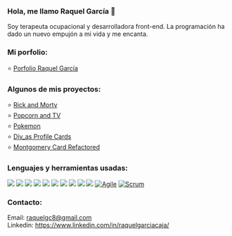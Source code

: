 ### Hola, me llamo Raquel García 💙 
Soy terapeuta ocupacional y desarrolladora front-end. La programación ha dado un nuevo empujón a mi vida y me encanta. 

 ### Mi porfolio:
⭐️ <a href="https://raquelgarciacaja.github.io/Porfolio-RaquelGarcia/" target="_blank">Porfolio Raquel García</a>
   
 ### Algunos de mis proyectos:
⭐️ <a href="https://github.com/RaquelGarciaCaja/Rick-and-Morty" target="_blank">Rick and Morty </a> <br/>
⭐️ <a href="https://github.com/RaquelGarciaCaja/Popcorn-and-TV" target="_blank">Popcorn and TV</a><br/>
⭐️ <a href="https://github.com/RaquelGarciaCaja/Pokemon-hazte-con-todos-" target="_blank">Pokemon</a><br/>
⭐️ <a href="https://github.com/RaquelGarciaCaja/Div_as-Profile-Cards" target="_blank">Div_as Profile Cards</a><br/>
⭐️ <a href="https://github.com/RaquelGarciaCaja/Montgomery-Card-Refactored" target="_blank">Montgomery Card Refactored</a>

### Lenguajes y herramientas usadas:
<img src = "https://img.shields.io/badge/-HTML5-E34F26?style=flat&logo=html5&logoColor=white"> <img src = "https://img.shields.io/badge/-CSS3-1572B6?style=flat&logo=css3&logoColor=white">
<img src="https://img.shields.io/badge/-Bootstrap-563D7C?style=flat&logo=bootstrap&logoColor=white">
<img src="https://img.shields.io/badge/-JavaScript-eed718?style=flat&logo=javascript&logoColor=ffffff">
<img src="https://img.shields.io/badge/-Sass-cc6699?style=flat&logo=sass&logoColor=ffffff">
<img src="https://img.shields.io/badge/-React-000000?style=flat&logo=react&logoColor=00c8ff">
<img src="https://img.shields.io/badge/-Node.js-3C873A?style=flat&logo=Node.js&logoColor=white">
<img src="http://img.shields.io/badge/-Git-F1502F?style=flat&logo=git&logoColor=FFFFFF">
<img src="http://img.shields.io/badge/-Github-000000?style=flat&logo=github&logoColor=FFFFFF">
<img src="http://img.shields.io/badge/-VS%20Code-007ACC?style=flat&logo=visual%20studio%20code&logoColor=white">
[![Agile](https://img.shields.io/badge/Agile-blue?style=flat&logo=Agile&logoColor=white&link=https://github.com/Quananhle "Agile")](https://github.com/Quananhle) [![Scrum](https://img.shields.io/badge/Scrum-green?style=flat&logo=Scrum&logoColor=white&link=https://github.com/Quananhle "Scrum")](https://github.com/Quananhle) 



### Contacto: 
Email: raquelgc8@gmail.com </br>
Linkedin: https://www.linkedin.com/in/raquelgarciacaja/

  

